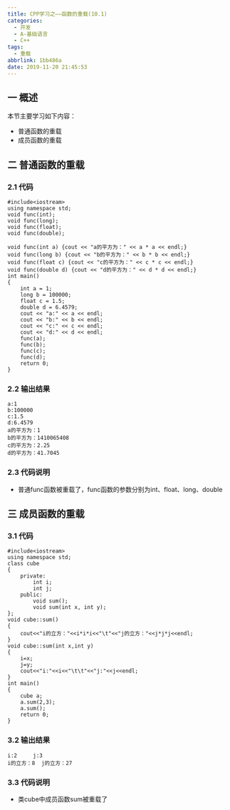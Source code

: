 ```yaml
---
title: CPP学习之——函数的重载(10.1)
categories:
  - 开发
  - A-基础语言
  - C++
tags:
  - 重载
abbrlink: 1bb486a
date: 2019-11-20 21:45:53
---
```

## 一 概述

本节主要学习如下内容：

* 普通函数的重载
* 成员函数的重载

<!--more-->

## 二 普通函数的重载

### 2.1 代码

```
#include<iostream>
using namespace std;
void func(int);
void func(long);
void func(float);
void func(double);

void func(int a) {cout << "a的平方为：" << a * a << endl;}
void func(long b) {cout << "b的平方为：" << b * b << endl;}
void func(float c) {cout << "c的平方为：" << c * c << endl;}
void func(double d) {cout << "d的平方为：" << d * d << endl;}
int main() 
{
	int a = 1;
	long b = 100000;
	float c = 1.5;
	double d = 6.4579;
	cout << "a:" << a << endl;
	cout << "b:" << b << endl;
	cout << "c:" << c << endl;
	cout << "d:" << d << endl;
	func(a);
	func(b);
	func(c);
	func(d);
	return 0;
}

```

### 2.2 输出结果

```
a:1
b:100000
c:1.5
d:6.4579
a的平方为：1
b的平方为：1410065408
c的平方为：2.25
d的平方为：41.7045
```

### 2.3 代码说明

* 普通func函数被重载了，func函数的参数分别为int、float、long、double

## 三 成员函数的重载

### 3.1 代码

```
#include<iostream>
using namespace std;
class cube 
{
	private:
		int i;
		int j;
	public:
		void sum();
		void sum(int x, int y);
};
void cube::sum()
{
	cout<<"i的立方："<<i*i*i<<"\t"<<"j的立方："<<j*j*j<<endl;
}
void cube::sum(int x,int y)
{
	i=x;
	j=y;
	cout<<"i:"<<i<<"\t\t"<<"j:"<<j<<endl;
}
int main() 
{
	cube a;
	a.sum(2,3);
	a.sum();
	return 0;
}
```

### 3.2 输出结果

```
i:2		j:3
i的立方：8	j的立方：27
```

### 3.3 代码说明

* 类cube中成员函数sum被重载了